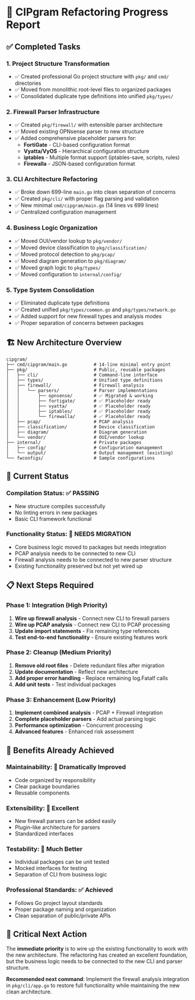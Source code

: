 # 🚀 CIPgram Refactoring Progress Report

## ✅ **Completed Tasks**

### **1. Project Structure Transformation**
- ✅ Created professional Go project structure with `pkg/` and `cmd/` directories
- ✅ Moved from monolithic root-level files to organized packages
- ✅ Consolidated duplicate type definitions into unified `pkg/types/`

### **2. Firewall Parser Infrastructure**
- ✅ Created `pkg/firewall/` with extensible parser architecture
- ✅ Moved existing OPNsense parser to new structure
- ✅ Added comprehensive placeholder parsers for:
  - **FortiGate** - CLI-based configuration format
  - **Vyatta/VyOS** - Hierarchical configuration structure
  - **iptables** - Multiple format support (iptables-save, scripts, rules)
  - **Firewalla** - JSON-based configuration format

### **3. CLI Architecture Refactoring**
- ✅ Broke down 699-line `main.go` into clean separation of concerns
- ✅ Created `pkg/cli/` with proper flag parsing and validation
- ✅ New minimal `cmd/cipgram/main.go` (14 lines vs 699 lines)
- ✅ Centralized configuration management

### **4. Business Logic Organization**
- ✅ Moved OUI/vendor lookup to `pkg/vendor/`
- ✅ Moved device classification to `pkg/classification/`
- ✅ Moved protocol detection to `pkg/pcap/`
- ✅ Moved diagram generation to `pkg/diagram/`
- ✅ Moved graph logic to `pkg/types/`
- ✅ Moved configuration to `internal/config/`

### **5. Type System Consolidation**
- ✅ Eliminated duplicate type definitions
- ✅ Created unified `pkg/types/common.go` and `pkg/types/network.go`
- ✅ Added support for new firewall types and analysis modes
- ✅ Proper separation of concerns between packages

## 🏗️ **New Architecture Overview**

```
cipgram/
├── cmd/cipgram/main.go          # 14-line minimal entry point
├── pkg/                         # Public, reusable packages
│   ├── cli/                     # Command-line interface
│   ├── types/                   # Unified type definitions
│   ├── firewall/                # Firewall analysis
│   │   └── parsers/             # Parser implementations
│   │       ├── opnsense/        # ✅ Migrated & working
│   │       ├── fortigate/       # ✅ Placeholder ready
│   │       ├── vyatta/          # ✅ Placeholder ready
│   │       ├── iptables/        # ✅ Placeholder ready
│   │       └── firewalla/       # ✅ Placeholder ready
│   ├── pcap/                    # PCAP analysis
│   ├── classification/          # Device classification
│   ├── diagram/                 # Diagram generation
│   └── vendor/                  # OUI/vendor lookup
├── internal/                    # Private packages
│   ├── config/                  # Configuration management
│   └── output/                  # Output management (existing)
└── fwconfigs/                   # Sample configurations
```

## 🔧 **Current Status**

### **Compilation Status**: ✅ **PASSING**
- New structure compiles successfully
- No linting errors in new packages
- Basic CLI framework functional

### **Functionality Status**: 🚧 **NEEDS MIGRATION**
- Core business logic moved to packages but needs integration
- PCAP analysis needs to be connected to new CLI
- Firewall analysis needs to be connected to new parser structure
- Existing functionality preserved but not yet wired up

## 📋 **Next Steps Required**

### **Phase 1: Integration (High Priority)**
1. **Wire up firewall analysis** - Connect new CLI to firewall parsers
2. **Wire up PCAP analysis** - Connect new CLI to PCAP processing
3. **Update import statements** - Fix remaining type references
4. **Test end-to-end functionality** - Ensure existing features work

### **Phase 2: Cleanup (Medium Priority)**
1. **Remove old root files** - Delete redundant files after migration
2. **Update documentation** - Reflect new architecture
3. **Add proper error handling** - Replace remaining log.Fatalf calls
4. **Add unit tests** - Test individual packages

### **Phase 3: Enhancement (Low Priority)**
1. **Implement combined analysis** - PCAP + Firewall integration
2. **Complete placeholder parsers** - Add actual parsing logic
3. **Performance optimization** - Concurrent processing
4. **Advanced features** - Enhanced risk assessment

## 🎯 **Benefits Already Achieved**

### **Maintainability**: 🚀 **Dramatically Improved**
- Code organized by responsibility
- Clear package boundaries
- Reusable components

### **Extensibility**: 🚀 **Excellent**
- New firewall parsers can be added easily
- Plugin-like architecture for parsers
- Standardized interfaces

### **Testability**: 🚀 **Much Better**
- Individual packages can be unit tested
- Mocked interfaces for testing
- Separation of CLI from business logic

### **Professional Standards**: ✅ **Achieved**
- Follows Go project layout standards
- Proper package naming and organization
- Clean separation of public/private APIs

## 🚨 **Critical Next Action**

The **immediate priority** is to wire up the existing functionality to work with the new architecture. The refactoring has created an excellent foundation, but the business logic needs to be connected to the new CLI and parser structure.

**Recommended next command**: Implement the firewall analysis integration in `pkg/cli/app.go` to restore full functionality while maintaining the new clean architecture.

